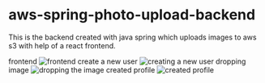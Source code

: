 # aws-spring-photo-upload-backend
This is the backend created with java spring which uploads images to aws s3 with help of a react frontend.

frontend
![frontend](https://i.imgur.com/FBdEU0g.png)
create a new user
![creating a new user](https://i.imgur.com/xPh55sh.png)
dropping image
![dropping the image](https://i.imgur.com/CPWhsHg.png)
created profile
![created profile](https://i.imgur.com/YDUjq5v.png)
